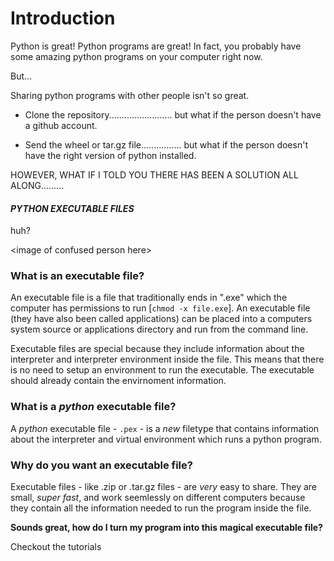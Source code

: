 # Introduction

Python is great! Python programs are great! In fact, you probably have some amazing python programs on your computer right now.

But... 

Sharing python programs with other people isn't so great.

 - Clone the repository......................... but what if the person doesn't have a github account.

 - Send the wheel or tar.gz file................ but what if the person doesn't have the right version of python installed.


HOWEVER, WHAT IF I TOLD YOU THERE HAS BEEN A SOLUTION ALL ALONG.........

#### *PYTHON EXECUTABLE FILES*

huh?

\<image of confused person here\>


### What is an executable file?

An executable file is a file that traditionally ends in ".exe" which the computer has permissions to run [`chmod -x file.exe`]. An executable file (they have also been called applications) can be placed into a computers system source or applications directory and run from the command line.

Executable files are special because they include information about the interpreter and interpreter environment inside the file.  This means that there is no need to setup an environment to run the executable. The executable should already contain the envirnoment information.

### What is a *python* executable file?

A *python* executable file - `.pex` - is a *new* filetype that contains information about the interpreter and virtual environment which runs a python program.

### Why do you want an executable file?

Executable files - like .zip or .tar.gz files - are *very* easy to share.  They are small, *super fast*, and work seemlessly on different computers because they contain all the information needed to run the program inside the file.

**Sounds great, how do I turn my program into this magical executable file?**

Checkout the tutorials